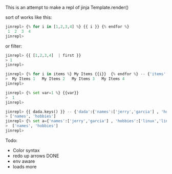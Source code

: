 This is an attempt to make a repl of jinja Template.render()

sort of works like this:

```python
jinrepl> {% for i in [1,2,3,4] %} {{ i }} {% endfor %}
 1  2  3  4
jinrepl>
```

or filter:
```python
jinrepl> {{ [1,2,3,4]  | first }}
> 1
jinrepl>
```

```python
jinrepl> {% for i in items %} My Items {{i}}  {% endfor %} -- {'items':[1,2,3,4]}
>  My Items 1   My Items 2   My Items 3   My Items 4
jinrepl>
```

```python
jinrepl> {% set var=1 %} {{var}}
>  1
jinrepl> 
```

```python
jinrepl> {{ dada.keys() }} -- {'dada':{'names':['jerry','garcia'] , 'hobbies':['linux','linux']}}
> ['names', 'hobbies']
jinrepl> {% set a={'names':['jerry','garcia'] , 'hobbies':['linux','linux']} %} {{a.keys()}}
>  ['names', 'hobbies']
jinrepl>
```





Todo:
* Color syntax
* redo up arrows DONE
* env aware 
* loads more

